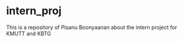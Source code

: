 # intern_proj

This is a repository of Pisanu Boonyaanan about the intern project for KMUTT and KBTG
